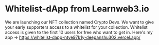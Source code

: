 # Whitelist-dApp from Learnweb3.io
We are launching our NFT collection named Crypto Devs. We want to give your early supporters access to a whitelist for your collection.
Whitelist access is given to the first 10 users for free who want to get in.
Here's my app -> https://whitelist-dapp-ntve97k1y-deepanshu302.vercel.app/
